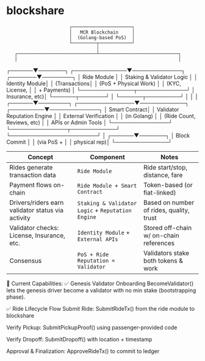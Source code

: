 # blockshare
                           ┌──────────────────────┐
                           │   MCR Blockchain     │
                           │  (Golang-based PoS)  │
                           └─────────┬────────────┘
                                     │
       ┌─────────────────────────────┴─────────────────────────────┐
       │                                                           │
┌──────▼───────┐       ┌──────────────▼─────────────┐      ┌───────▼────────┐
│ Ride Module  │       │  Staking & Validator Logic │      │ Identity Module│
│ (Transactions│       │  (PoS + Physical Work)     │      │ (KYC, License, │
│ + Payments)  │       └──────────────┬─────────────┘      │ Insurance, etc)│
└──────┬───────┘                      │                    └──────┬─────────┘
       │                              │                           │
┌──────▼────────┐     ┌───────────────▼────────────┐   ┌─────────▼─────────────┐
│ Smart Contract│     │ Validator Reputation Engine │   │ External Verification │
│ (in Golang)   │     │ (Ride Count, Reviews, etc)  │   │ APIs or Admin Tools   │
└───────────────┘     └───────────────┬────────────┘   └───────────────────────┘
                                     │
                              ┌──────▼───────┐
                              │ Block Commit │
                              │ (via PoS +   │
                              │ physical rep)│
                              └──────────────┘

| Concept                                           | Component                                         | Notes                                    |
| ------------------------------------------------- | ------------------------------------------------- | ---------------------------------------- |
| Rides generate transaction data                   | `Ride Module`                                     | Ride start/stop, distance, fare          |
| Payment flows on-chain                            | `Ride Module + Smart Contract`                    | Token-based (or fiat-linked)             |
| Drivers/riders earn validator status via activity | `Staking & Validator Logic` + `Reputation Engine` | Based on number of rides, quality, trust |
| Validator checks: License, Insurance, etc.        | `Identity Module` + `External APIs`               | Stored off-chain w/ on-chain references  |
| Consensus                                         | `PoS + Ride Reputation = Validator`               | Validators stake both tokens & work      |

🔄 Current Capabilities:
✅ Genesis Validator Onboarding
BecomeValidator() lets the genesis driver become a validator with no min stake (bootstrapping phase).

✅ Ride Lifecycle Flow
Submit Ride: SubmitRideTx() from the ride module to blockshare

Verify Pickup: SubmitPickupProof() using passenger-provided code

Verify Dropoff: SubmitDropoff() with location + timestamp

Approval & Finalization: ApproveRideTx() to commit to ledger